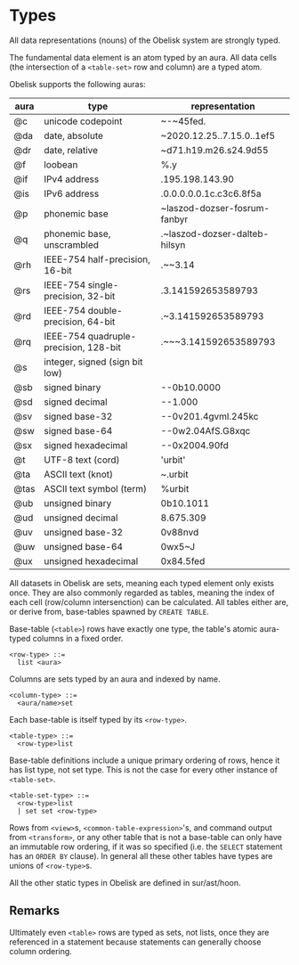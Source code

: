 # Types
All data representations (nouns) of the Obelisk system are strongly typed.

The fundamental data element is an atom typed by an aura. 
All data cells (the intersection of a `<table-set>` row and column) are a typed atom. 

Obelisk supports the following auras:

|aura|type|representation|
|----|----|--------------|
|@c|unicode codepoint|~-~45fed.|
|@da|date, absolute|~2020.12.25..7.15.0..1ef5|
|@dr|date, relative|~d71.h19.m26.s24.9d55|
|@f|loobean|%.y|
|@if|IPv4 address|.195.198.143.90|
|@is|IPv6 address|.0.0.0.0.0.1c.c3c6.8f5a|
|@p|phonemic base|~laszod-dozser-fosrum-fanbyr|
|@q|phonemic base, unscrambled|.~laszod-dozser-dalteb-hilsyn|
|@rh|IEEE-754 half-precision, 16-bit|.~~3.14|
|@rs|IEEE-754 single-precision, 32-bit|.3.141592653589793|
|@rd|IEEE-754 double-precision, 64-bit|.~3.141592653589793|
|@rq|IEEE-754 quadruple-precision, 128-bit|.~~~3.141592653589793|
|@s|integer, signed (sign bit low)||
|@sb|signed binary|--0b10.0000|
|@sd|signed decimal|--1.000|
|@sv|signed base-32|--0v201.4gvml.245kc|
|@sw|signed base-64|--0w2.04AfS.G8xqc|
|@sx|signed hexadecimal|--0x2004.90fd|
|@t|UTF-8 text (cord)|'urbit'|
|@ta|ASCII text (knot)|~.urbit|
|@tas|ASCII text symbol (term)|%urbit|
|@ub|unsigned binary|0b10.1011|
|@ud|unsigned decimal|8.675.309|
|@uv|unsigned base-32|0v88nvd|
|@uw|unsigned base-64|0wx5~J|
|@ux|unsigned hexadecimal|0x84.5fed|

All datasets in Obelisk are sets, meaning each typed element only exists once. 
They are also commonly regarded as tables, meaning the index of each cell (row/column intersenction) can be calculated. 
All tables either are, or derive from, base-tables spawned by `CREATE TABLE`. 

Base-table (`<table>`) rows have exactly one type, the table's atomic aura-typed columns in a fixed order.
```
<row-type> ::= 
  list <aura>
```
Columns are sets typed by an aura and indexed by name.
```
<column-type> ::=
  <aura/name>set
```
Each base-table is itself typed by its `<row-type>`.
```
<table-type> ::= 
  <row-type>list 
```
Base-table definitions include a unique primary ordering of rows, hence it has list type, not set type. This is not the case for every other instance of `<table-set>`.
```
<table-set-type> ::= 
  <row-type>list
  | set set <row-type>
```
Rows from `<view>`s, `<common-table-expression>`'s, and command output from `<transform>`, or any other table that is not a base-table can only have an immutable row ordering, if it was so specified (i.e. the `SELECT` statement has an `ORDER BY` clause). In general all these other tables have types are unions of `<row-type>`s.

All the other static types in Obelisk are defined in sur/ast/hoon.

## Remarks

Ultimately even `<table>` rows are typed as sets, not lists, once they are referenced in a statement because statements can generally choose column ordering.

